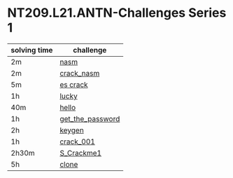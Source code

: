 # NT209.L21.ANTN-Challenges Series 1

| solving time | challenge |
|------|-----|
| 2m |[nasm](https://github.com/datthinh1801/NT209.L21.ANTN-Challenges/tree/main/Series%201/nasm)|
| 2m |[crack_nasm](https://github.com/datthinh1801/NT209.L21.ANTN-Challenges/tree/main/Series%201/crack_nasm)|
| 5m |[es crack](https://github.com/datthinh1801/NT209.L21.ANTN-Challenges/tree/main/Series%201/Es%20crack)| 
| 1h |[lucky](https://github.com/datthinh1801/NT209.L21.ANTN-Challenges/tree/main/Series%201/Lucky)|
| 40m |[hello](https://github.com/datthinh1801/NT209.L21.ANTN-Challenges/tree/main/Series%201/hello)|
| 1h |[get_the_password](https://github.com/datthinh1801/NT209.L21.ANTN-Challenges/tree/main/Series%201/get_the_password)|
| 2h |[keygen](https://github.com/datthinh1801/NT209.L21.ANTN-Challenges/tree/main/Series%201/keygen)|
| 1h |[crack_001](https://github.com/datthinh1801/NT209.L21.ANTN-Challenges/tree/main/Series%201/crack_001)|
| 2h30m |[S_Crackme1](https://github.com/datthinh1801/NT209.L21.ANTN-Challenges/tree/main/Series%201/S_Crackme1)|
| 5h |[clone](https://github.com/datthinh1801/NT209.L21.ANTN-Challenges/tree/main/Series%201/clone)|
